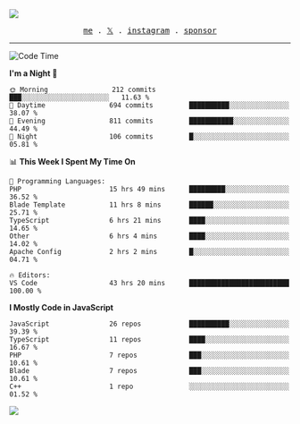 <img style="bottom: 800px;" src="https://imgur.com/rilHVxA.png"/>
<p align="center">
  <samp>
    <a href="https://fayln.com">me</a> .
    <!-- <a href="https://fayln.com/projects">projects</a> . -->
    <a href="https://go.fayln.com/twitter">𝕏</a> .
    <a href="https://go.fayln.com/instagram">instagram</a> .
<!--     <a href="https://go.fayln.com/polywork">polywork</a> . -->
    <a href="https://github.com/sponsors/faridhnzz">sponsor</a>
  </samp>
</p>

---
<!--START_SECTION:waka-->
![Code Time](http://img.shields.io/badge/Code%20Time-3%2C060%20hrs%2050%20mins-blue)

**I'm a Night 🦉** 

```text
🌞 Morning                212 commits         ███░░░░░░░░░░░░░░░░░░░░░░   11.63 % 
🌆 Daytime                694 commits         ██████████░░░░░░░░░░░░░░░   38.07 % 
🌃 Evening                811 commits         ███████████░░░░░░░░░░░░░░   44.49 % 
🌙 Night                  106 commits         █░░░░░░░░░░░░░░░░░░░░░░░░   05.81 % 
```


📊 **This Week I Spent My Time On** 

```text
💬 Programming Languages: 
PHP                      15 hrs 49 mins      █████████░░░░░░░░░░░░░░░░   36.52 % 
Blade Template           11 hrs 8 mins       ██████░░░░░░░░░░░░░░░░░░░   25.71 % 
TypeScript               6 hrs 21 mins       ████░░░░░░░░░░░░░░░░░░░░░   14.65 % 
Other                    6 hrs 4 mins        ████░░░░░░░░░░░░░░░░░░░░░   14.02 % 
Apache Config            2 hrs 2 mins        █░░░░░░░░░░░░░░░░░░░░░░░░   04.71 % 

🔥 Editors: 
VS Code                  43 hrs 20 mins      █████████████████████████   100.00 % 
```

**I Mostly Code in JavaScript** 

```text
JavaScript               26 repos            ██████████░░░░░░░░░░░░░░░   39.39 % 
TypeScript               11 repos            ████░░░░░░░░░░░░░░░░░░░░░   16.67 % 
PHP                      7 repos             ███░░░░░░░░░░░░░░░░░░░░░░   10.61 % 
Blade                    7 repos             ███░░░░░░░░░░░░░░░░░░░░░░   10.61 % 
C++                      1 repo              ░░░░░░░░░░░░░░░░░░░░░░░░░   01.52 % 
```




<!--END_SECTION:waka-->

![](https://hit.yhype.me/github/profile?user_id=29797712)
